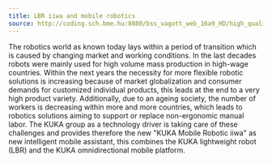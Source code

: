 ```yaml
---
title: LBR iiwa and mobile robotics
source: http://coding.sch.bme.hu:8080/bss_vagott_web_16a9_HD/high_quality/simonyikonf2015_ib028_05_hq_HD.mp4
---
```


The robotics world as known today lays within a period of transition which is
caused by changing market and working conditions. In the last decades robots
were mainly used for high volume mass production in high-wage countries. Within
the next years the necessity for more flexible robotic solutions is increasing
because of market globalization and consumer demands for customized individual
products, this leads at the end to a very high product variety. Additionally,
due to an ageing society, the number of workers is decreasing within more and
more countries, which leads to robotics solutions aiming to support or replace
non-ergonomic manual labor. The KUKA group as a technology driver is taking care
of these challenges and provides therefore the new "KUKA Mobile Robotic iiwa" as
new intelligent mobile assistant, this combines the KUKA lightweight robot (LBR)
and the KUKA omnidirectional mobile platform.
